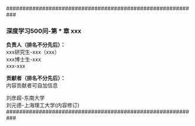 ###########################################################

### 深度学习500问-第 * 章 xxx

**负责人（排名不分先后）：**  
xxx研究生-xxx（xxx）  
xxx博士生-xxx  
xxx-xxx  


**贡献者（排名不分先后）：**  
内容贡献者可自加信息

刘彦超-东南大学  
刘元德-上海理工大学(内容修订)  
###########################################################
